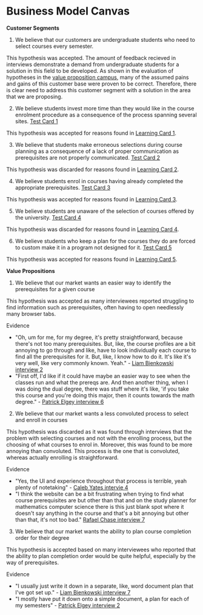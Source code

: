 # Business Model Canvas

**Customer Segments**
1) We believe that our customers are undergraduate students who need to select courses every semester.

This hypothesis was accepted. The amount of feedback recieved in interviews demonstrate a demand from undergraduate students for a solution in this field to be developed. As shown in the evaluation of hypotheses in the [value proposition campus](value_proposition_canvas.md), many of the assumed pains and gains of this customer base were proven to be correct. Therefore, there is clear need to address this customer segment with a solution in the area that we are proposing.  

2) We believe students invest more time than they would like in the course enrolment procedure as a consequence of the process spanning several sites. [Test Card 1](test_cards.md)

This hypothesis was accepted for reasons found in [Learning Card 1](learning_cards.md).

3) We believe that students make erroneous selections during course planning as a consequence of a lack of proper communication as prerequisites are not properly communicated. [Test Card 2](test_cards.md)

This hypothesis was discarded for reasons found in [Learning Card 2](learning_cards.md).

4) We believe students enrol in courses having already completed the appropriate prerequisites. [Test Card 3](test_cards.md)

This hypothesis was accepted for reasons found in [Learning Card 3](learning_cards.md).

5) We believe students are unaware of the selection of courses offered by the university. [Test Card 4](test_cards.md)

This hypothesis was discarded for reasons found in [Learning Card 4](learning_cards.md).

6) We believe students who keep a plan for the courses they do are forced to custom make it in a program not designed for it. [Test Card 5](test_cards.md)

This hypothesis was accepted for reasons found in [Learning Card 5](learning_cards.md).

**Value Propositions**
1) We believe that our market wants an easier way to identify the prerequisites for a given course

This hypothesis was accepted as many interviewees reported struggling to find information such as prerequisites, often having to open needlessly many browser tabs.

Evidence
- "Oh, um for me, for my degree, it's pretty straightforward, because there's not too many prerequisites. But, like, the course profiles are a bit annoying to go through and like, have to look individually each course to find all the prerequisites for it. But, like, I know how to do it. It's like it's very well, like very commonly known. Yeah." - [Liam Bienkowski interview 2](../../interviews/iteration_1/liam_bienkowski/liam_bienkowski_2025-08-20_2.md)
- "First off, I'd like if it could have maybe an easier way to see when the classes run and what the prereqs are. And then another thing, when I was doing the dual degree, there was stuff where it's like, 'if you take this course and you're doing this major, then it counts towards the math degree." - [Patrick Elgey interview 6](../../interviews/iteration_1/patrick/PATRICK_2025_09_01_6.md)

2) We believe that our market wants a less convoluted process to select and enroll in courses

This hypothesis was discarded as it was found through interviews that the problem with selecting courses and not with the enrolling process, but the choosing of what courses to enrol in. Moreover, this was found to be more annoying than convoluted. This process is the one that is convoluted, whereas actually enrolling is straightforward.

Evidence
- "Yes, the UI and experience throughout that process is terrible, yeah plenty of notetaking" - [Caleb Yates intervie 4](../../interviews/iteration_1/caleby/CALEB_2025_8_22_4.md)
- "I think the website can be a bit frustrating when trying to find what course prerequisites are but other than that and on the study planner for mathematics computer science there is this just blank spot where it doesn't say anything in the course and that's a bit annoying but other than that, it's not too bad." [Rafael Chase interview 7](../../interviews/iteration_1/rafael_chase/rafael_2025_08_28_7.md)

3) We believe that our market wants the ability to plan course completion order for their degree

This hypothesis is accepted based on many interviewees who reported that the ability to plan completion order would be quite helpful, especially by the way of prerequisites. 

Evidence
- "I usually just write it down in a separate, like, word document plan that I've got set up." - [Liam Bienkowski interview 7](../../interviews/iteration_1/liam_bienkowski/liam_bienkowski_2025-08-27_7.md)
- "I mostly have put it down onto a simple document, a plan for each of my semesters" - [Patrick Elgey interview 2](../../interviews/iteration_1/patrick/PATRICK_2025_08_25_2.md)